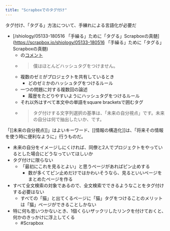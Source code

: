 ```yaml
---
title: "Scrapboxでのタグ付け"
---
```


タグ付け、「タグる」方法について、手練れによる言語化が必要だ

- [/shiology/05133-180516 「手繰る」ために「タグる」Scrapboxの真髄](https://scrapbox.io/shiology/05133-180516 「手繰る」ために「タグる」Scrapboxの真髄)
    - の[コメント](https://www.facebook.com/shiozawa/posts/10156364671919399?comment_id=10156364841654399&reply_comment_id=10156364950994399&comment_tracking=%7B%22tn%22%3A%22R%22%7D)
    - > 僕はほとんどハッシュタグをつけません。
    - 複数のゼミがプロジェクトを共有しているとき
        - どのゼミかのハッシュタグをつけるルール
    - 一つの問題に対する複数回の論述
        - 履歴をたどりやすいようにハッシュタグをつけるルール
    - それ以外はすべて本文中の単語をsquare bracketsで囲むタグ
    - > タグ付けする文字列選択の基準は、「未来の自分視点」です。未来の自分は何で抽出したいか、です。

「[[未来の自分視点]]」はよいキーワード、[[情報の構造化]]は、「将来その情報を使う時に便利なように」行うものだ。
- 未来の自分をイメージしにくければ、同僚と2人でプロジェクトをやっているとした場合にどうなっていてほしいか
- タグ付けに限らない
    - 「最初にこれを見るとよい」と思うページがあればピン止めする
        - 数が多くてピン止めだけではかわいそうなら、見るといいページをまとめたページを作る
- すべて全文検索の対象であるので、全文検索でできるようなことをタグ付けする必要はない
    - すべての「猫」と出てくるページに「猫」タグをつけることのメリットは「猫」ページができることしかない
- 特に何も思いつかないとき、1個くらいザックリしたリンクを付けておくと、何かのきっかけに浮上してくる
    - #Scrapbox